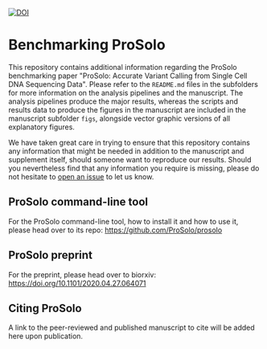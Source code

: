 
[![DOI](https://zenodo.org/badge/243326893.svg)](https://zenodo.org/badge/latestdoi/243326893)

# Benchmarking ProSolo

This repository contains additional information regarding the ProSolo benchmarking paper "ProSolo: Accurate Variant Calling from Single Cell DNA Sequencing Data". 
Please refer to the `README.md` files in the subfolders for more information on the analysis pipelines and the manuscript.
The analysis pipelines produce the major results, whereas the scripts and results data to produce the figures in the manuscript are included in the manuscript subfolder `figs`, alongside vector graphic versions of all explanatory figures.

We have taken great care in trying to ensure that this repository contains any information that might be needed in addition to the manuscript and supplement itself, should someone want to reproduce our results.
Should you nevertheless find that any information you require is missing, please do not hesitate to [open an issue](https://github.com/ProSolo/benchmarking_prosolo/issues/new/choose) to let us know.

## ProSolo command-line tool

For the ProSolo command-line tool, how to install it and how to use it, please head over to its repo:
https://github.com/ProSolo/prosolo

## ProSolo preprint

For the preprint, please head over to biorxiv:
https://doi.org/10.1101/2020.04.27.064071

## Citing ProSolo

A link to the peer-reviewed and published manuscript to cite will be added here upon publication.
